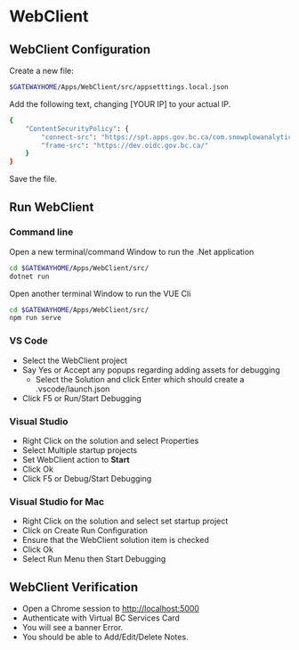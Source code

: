 # WebClient

## WebClient Configuration

Create a new file: 

```bash
$GATEWAYHOME/Apps/WebClient/src/appsetttings.local.json
```

Add the following text, changing [YOUR IP] to your actual IP.

```bash
{
    "ContentSecurityPolicy": {
        "connect-src": "https://spt.apps.gov.bc.ca/com.snowplowanalytics.snowplow/tp2 https://dev.oidc.gov.bc.ca/ http://localhost:*/  http://[YOUR IP]]:*/ ws://[YOUR IP]]:*/",
        "frame-src": "https://dev.oidc.gov.bc.ca/"
    }
}
```

Save the file.

## Run WebClient

### Command line

Open a new terminal/command Window to run the .Net application

```bash
cd $GATEWAYHOME/Apps/WebClient/src/
dotnet run
```

Open another terminal Window to run the VUE Cli

```bash
cd $GATEWAYHOME/Apps/WebClient/src/
npm run serve
```

### VS Code

* Select the WebClient project
* Say Yes or Accept any popups regarding adding assets for debugging
  * Select the Solution and click Enter which should create a .vscode/launch.json
* Click F5 or Run/Start Debugging

### Visual Studio

* Right Click on the solution and select Properties
* Select Multiple startup projects
* Set WebClient action to **Start**
* Click Ok
* Click F5 or Debug/Start Debugging

### Visual Studio for Mac

* Right Click on the solution and select set startup project
* Click on Create Run Configuration
* Ensure that the WebClient solution item is checked
* Click Ok
* Select Run Menu then Start Debugging

## WebClient Verification

* Open a Chrome session to [http://localhost:5000](http://localhost:5000)
* Authenticate with Virtual BC Services Card
* You will see a banner Error.  
* You should be able to Add/Edit/Delete Notes.
